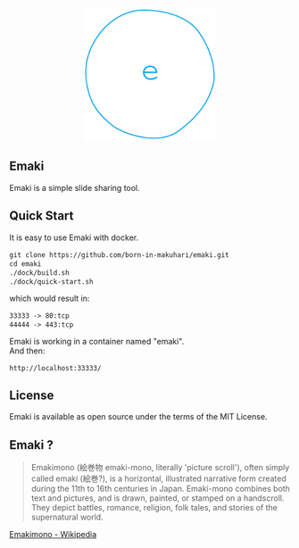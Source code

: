 <div align="center">
  <img src="https://github.com/born-in-makuhari/emaki/raw/master/public/images/emaki-logo.png" width="240">
</div>

Emaki
---
Emaki is a simple slide sharing tool.

## Quick Start

  It is easy to use Emaki with docker.  


  ```
  git clone https://github.com/born-in-makuhari/emaki.git
  cd emaki
  ./dock/build.sh
  ./dock/quick-start.sh
  ```

  which would result in:  

  ```
  33333 -> 80:tcp
  44444 -> 443:tcp
  ```

  Emaki is working in a container named "emaki".  
  And then:  

  ```
  http://localhost:33333/
  ```

## License

  Emaki is available as open source under the terms of the MIT License.  

## Emaki ?

> Emakimono (絵巻物 emaki-mono, literally 'picture scroll'), often simply called emaki (絵巻?), is a horizontal, illustrated narrative form created during the 11th to 16th centuries in Japan. Emaki-mono combines both text and pictures, and is drawn, painted, or stamped on a handscroll. They depict battles, romance, religion, folk tales, and stories of the supernatural world.

[Emakimono - Wikipedia](https://en.wikipedia.org/wiki/Emakimono)
